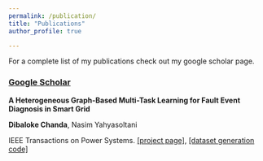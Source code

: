 ```yaml
---
permalink: /publication/
title: "Publications"
author_profile: true

---
```

For a complete list of my publications check out my google scholar page.

### <a href="https://scholar.google.com/citations?user=dO8bRn0AAAAJ&hl=en" target="_blank">Google Scholar</a> 

<b> A Heterogeneous Graph-Based Multi-Task Learning for Fault Event Diagnosis in Smart Grid </b>

<b>Dibaloke Chanda</b>, Nasim Yahyasoltani

IEEE Transactions on Power Systems.  [[project page]](https://graphbasedmtl.github.io/heterogenous-graph-mtl-fault-diagonosis/), [[dataset generation code]](https://github.com/Machine-Learning-Optimization-Data-Lab/Graph-Based-Fault-Detection-Data-Generation)
